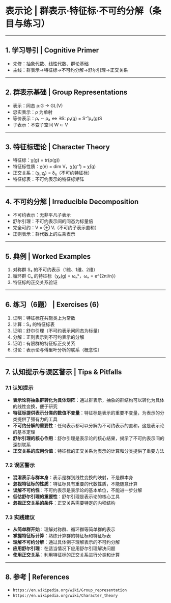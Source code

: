 # 表示论 | 群表示·特征标·不可约分解（条目与练习）

---

## 1. 学习导引 | Cognitive Primer

- 先修：抽象代数、线性代数、群论基础
- 主线：群表示→特征标→不可约分解→舒尔引理→正交关系

---

## 2. 群表示基础 | Group Representations

- 表示：同态 ρ:G → GL(V)
- 忠实表示：ρ 为单射
- 等价表示：ρ₁ ∼ ρ₂ ⇔ ∃S: ρ₁(g) = S⁻¹ρ₂(g)S
- 子表示：不变子空间 W ⊂ V

---

## 3. 特征标理论 | Character Theory

- 特征标：χ(g) = tr(ρ(g))
- 特征标性质：χ(e) = dim V，χ(g⁻¹) = χ̄(g)
- 正交关系：⟨χᵢ,χⱼ⟩ = δᵢⱼ（不可约特征标）
- 特征标表：不可约表示的特征标矩阵

---

## 4. 不可约分解 | Irreducible Decomposition

- 不可约表示：无非平凡子表示
- 舒尔引理：不可约表示间的同态为标量倍
- 完全可约：V = ⊕ Vᵢ（不可约子表示直和）
- 正则表示：群代数上的左乘表示

---

## 5. 典例 | Worked Examples

1) 对称群 S₃ 的不可约表示（1维、1维、2维）
2) 循环群 Cₙ 的特征标（χₖ(g) = ωₙᵏ，ωₙ = e^{2πi/n}）
3) 特征标的正交关系验证

---

## 6. 练习（6题） | Exercises (6)

1) 证明：特征标在共轭类上为常数
2) 计算：S₃ 的特征标表
3) 证明：舒尔引理（不可约表示间同态为标量）
4) 分解：正则表示到不可约表示的分解
5) 证明：有限群的特征标正交关系
6) 讨论：表示论与傅里叶分析的联系（概念性）

---

## 7. 认知提示与误区警示 | Tips & Pitfalls

### 7.1 认知提示

- **表示论将抽象群转化为具体矩阵**：通过群表示，抽象的群结构可以转化为具体的线性变换，便于研究
- **特征标提供表示分类的数值不变量**：特征标是表示的重要不变量，为表示的分类提供了强有力的工具
- **不可约分解的重要性**：任何表示都可以分解为不可约表示的直和，这是表示论的基本定理
- **舒尔引理的核心作用**：舒尔引理是表示论的核心结果，揭示了不可约表示间的深刻联系
- **正交关系的应用价值**：特征标的正交关系为表示的计算和分类提供了重要方法

### 7.2 误区警示

- **混淆表示与群本身**：表示是群到线性变换的映射，不是群本身
- **忽视特征标的性质**：特征标具有重要的代数性质，不能随意计算
- **误解不可约性**：不可约表示是表示论的基本单位，不能进一步分解
- **低估舒尔引理的重要性**：舒尔引理是表示论的核心工具
- **忽视正交关系的条件**：正交关系需要特定的内积结构

### 7.3 实践建议

- **从简单群开始**：理解对称群、循环群等简单群的表示
- **掌握特征标计算**：熟练计算群的特征标和特征标表
- **理解不可约分解**：通过具体例子理解表示的不可约分解
- **应用舒尔引理**：在适当情况下应用舒尔引理解决问题
- **使用正交关系**：利用特征标的正交关系进行分类和计算

---

## 8. 参考 | References

- `https://en.wikipedia.org/wiki/Group_representation`
- `https://en.wikipedia.org/wiki/Character_theory`
